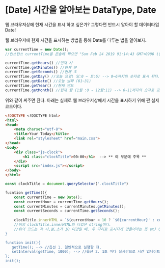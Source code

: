 ```

```

# [Date] 시간을 알아보는 DataType, Date

웹 브라우저상에 현재 시간을 표시 하고 싶은가? 그렇다면 반드시 알아야 할 데이터타입 Date!

웹 브라우저에 현재 시간을 표시하는 방법을 통해 Date를 다루는 법을 알아보자.



```javascript
var currentTime = new Date();
//인스턴스 currentTime을 콘솔에 찍으면 "Sun Feb 24 2019 01:14:43 GMT+0900 (한국 표준시) {}" 와 같은 값이 표시 되는 것을 확인 할 수 있다. 즉, 현재 시간정보를 담아내는 객체를 만들어 준것이다. 이를 통해 시간, 분, 초, 날짜, 요일 등을 모두 불러 올 수 있다. 
```



```javascript
currentTime.getHours() //현재 시
currentTime.getMinutes() //현재 분
currentTime.getSeconds() //현재 초
currentTime.getDay() //오늘 요일( 일:0 ~ 토:6) --> 0~6까지의 숫자로 표시 된다.
currentTime.getDate() //오늘 날짜 (01~31)
currentTime.getYear() //현재 연도
currentTime.getMonth() //현재 월 (1월 :0 ~ 12월:11) --> 0~11까지의 숫자로 표시 된다.
```



위와 같이 써주면 된다. 아래는 실제로 웹 브라우저상에서 시간을 표시하기 위해 짠 실제 코드이다.

<HTML>

```html
<!DOCTYPE <!DOCTYPE html>
<html>
<head>
    <meta charset="utf-8">
    <title>Your Today</title>
    <link rel="stylesheet" href="main.css">
</head>
<body>
    <div class="js-clock">
        <h1 class="clockTitle">00:00</h1>  --> ** 이 부분에 주목 **
    </div> 
    <script src="index.js"></script>    
</body>
</html>
```

<JS>

```javascript
const clockTitle = document.querySelector(".clockTitle")

fucntion getTime(){
    const currentTime = new Date();
    const currentHour = currentTime.getHours();
    const currentMinutes = currentMinutes.getMinutes();
    const currentSeconds = currentTime.getSeconds();
    
    clockTitle.innerHTML = `${currentHour < 10 ? `$0{currentHour}' : currentHour} : ${currentMinutes < 10 ? `$0{currentMinutes}` : currentMinutes} : ${currentSeconds < 10 ? `$0{currentSeconds}` : currentSeconds}`
    //위의 clockTitle.innerHTML의 타입은 string이다.
    //위의 코드는 각 시,분,초가 10 미만일 때, 두 자리로 표시되게 만들어라는 뜻 ex) 02:05:06
}

function init(){
   getTime(); --> //옵션 1. 일반적으로 실행할 떄.
   setInterval(getTime, 1000); --> //옵션 2. 1초 마다 실시간으로 시간 업데이트 시켜줌. 첫 번째 인자로는 실행시키고자 하는 함수, 두번 째 인자로는 시간 간격을 의미하며 miliseconds 기준
};
init();
```

